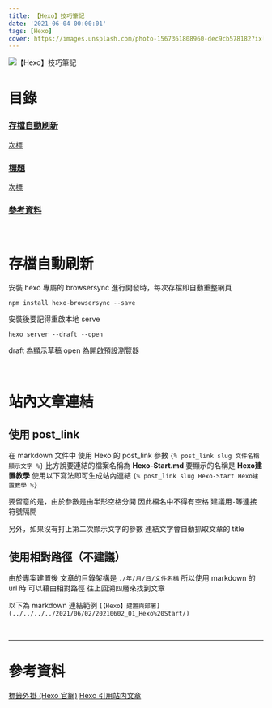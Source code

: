 ```yaml
---
title: 【Hexo】技巧筆記
date: '2021-06-04 00:00:01'
tags: [Hexo]
cover: https://images.unsplash.com/photo-1567361808960-dec9cb578182?ixlib=rb-1.2.1&ixid=MnwxMjA3fDB8MHxwaG90by1wYWdlfHx8fGVufDB8fHx8&auto=format&fit=crop&w=1071&q=80
---
```


![【Hexo】技巧筆記](https://images.unsplash.com/photo-1567361808960-dec9cb578182?ixlib=rb-1.2.1&ixid=MnwxMjA3fDB8MHxwaG90by1wYWdlfHx8fGVufDB8fHx8&auto=format&fit=crop&w=1071&q=80)

# 目錄
### [存檔自動刷新](#存檔自動刷新-1)
[次標](#次標)
### [標題](#標題-1)
[次標](#次標)
### [參考資料](#參考資料-1)

<br/>

# 存檔自動刷新
安裝 hexo 專屬的 browsersync
進行開發時，每次存檔即自動重整網頁
```
npm install hexo-browsersync --save
```
安裝後要記得重啟本地 serve
```
hexo server --draft --open
```
draft 為顯示草稿
open 為開啟預設瀏覽器

<br/>

# 站內文章連結

## 使用 post_link
在 markdown 文件中
使用 Hexo 的 post_link 參數
`{% post_link slug 文件名稱 顯示文字 %}`
比方說要連結的檔案名稱為 **Hexo-Start.md**
要顯示的名稱是 **Hexo建置教學**
使用以下寫法即可生成站內連結
`{% post_link slug Hexo-Start Hexo建置教學 %}`

要留意的是，由於參數是由半形空格分開
因此檔名中不得有空格
建議用`-`等連接符號隔開

另外，如果沒有打上第二次顯示文字的參數
連結文字會自動抓取文章的 title

## 使用相對路徑（不建議）
由於專案建置後
文章的目錄架構是
`./年/月/日/文件名稱`
所以使用 markdown 的 url 時
可以藉由相對路徑
往上回溯四層來找到文章

以下為 markdown 連結範例
`[【Hexo】建置與部署](../../../../2021/06/02/20210602_01_Hexo%20Start/)`

<br/>
<hr>

# 參考資料
[標籤外掛 (Hexo 官網)](https://hexo.io/zh-tw/docs/tag-plugins#%E5%BC%95%E7%94%A8%E6%96%87%E7%AB%A0)
[Hexo 引用站内文章](https://www.jibing57.com/2017/10/30/how-to-use-post-link-on-hexo/)
<br/>